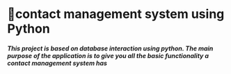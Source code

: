 # 📓contact management system using Python
<h5>This project is based on database interaction using python. The main purpose of the application is to give you all the basic functionality a contact management system has<h5/>
